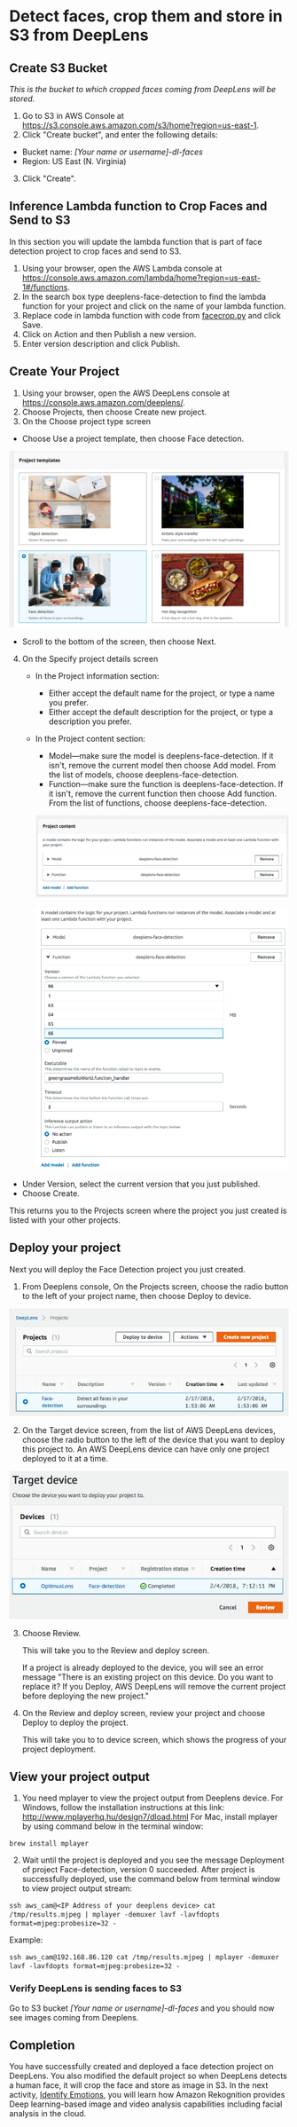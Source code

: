 # Detect faces, crop them and store in S3 from DeepLens

## Create S3 Bucket

_This is the bucket to which cropped faces coming from DeepLens will be stored._

1. Go to S3 in AWS Console at https://s3.console.aws.amazon.com/s3/home?region=us-east-1.
2. Click "Create bucket", and enter the following details:
*	Bucket name: _[Your name or username]-dl-faces_
*	Region: US East (N. Virginia)
3.	Click "Create".

## Inference Lambda function to Crop Faces and Send to S3

In this section you will update the lambda function that is part of face detection project to crop faces and send to S3.

1. Using your browser, open the AWS Lambda console at https://console.aws.amazon.com/lambda/home?region=us-east-1#/functions.
2. In the search box type deeplens-face-detection to find the lambda function for your project and click on the name of your lambda function.
3. Replace code in lambda function with code from [facecrop.py](facecrop.py) and click Save.
4. Click on Action and then Publish a new version.
5. Enter version description and click Publish.

## Create Your Project

1. Using your browser, open the AWS DeepLens console at https://console.aws.amazon.com/deeplens/.
2. Choose Projects, then choose Create new project.
3. On the Choose project type screen
- Choose Use a project template, then choose Face detection.

![](images/dlprojecttemplate.png)

- Scroll to the bottom of the screen, then choose Next.
4. On the Specify project details screen
   - In the Project information section:
      - Either accept the default name for the project, or type a name you prefer.
      - Either accept the default description for the project, or type a description you prefer.
   - In the Project content section:
      - Model—make sure the model is deeplens-face-detection. If it isn't, remove the current model then choose Add model. From the list of models, choose deeplens-face-detection.
      - Function—make sure the function is deeplens-face-detection. If it isn't, remove the current function then choose Add function. From the list of functions, choose deeplens-face-detection.

      ![](images/dlprojectcontent.png)

      ![](images/lambdaversion.png)

  - Under Version, select the current version that you just published.    
  - Choose Create.

This returns you to the Projects screen where the project you just created is listed with your other projects.

## Deploy your project

Next you will deploy the Face Detection project you just created.

1. From Deeplens console, On the Projects screen, choose the radio button to the left of your project name, then choose Deploy to device.

![](images/dlprojecthome.png)

2. On the Target device screen, from the list of AWS DeepLens devices, choose the radio button to the left of the device that you want to deploy this project to. An AWS DeepLens device can have only one project deployed to it at a time.

![](images/dlprojecttargetdevice.png)

3. Choose Review.

   This will take you to the Review and deploy screen.

   If a project is already deployed to the device, you will see an error message
   "There is an existing project on this device. Do you want to replace it?
   If you Deploy, AWS DeepLens will remove the current project before deploying the new project."

4. On the Review and deploy screen, review your project and choose Deploy to deploy the project.

   This will take you to to device screen, which shows the progress of your project deployment.

## View your project output

1. You need mplayer to view the project output from Deeplens device. For Windows, follow the installation instructions at this link: http://www.mplayerhq.hu/design7/dload.html
For Mac, install mplayer by using command below in the terminal window:

```
brew install mplayer
```

2. Wait until the project is deployed and you see the message Deployment of project Face-detection, version 0 succeeded. After project is successfully deployed, use the command below from terminal window to view project output stream:

```
ssh aws_cam@<IP Address of your deeplens device> cat /tmp/results.mjpeg | mplayer -demuxer lavf -lavfdopts format=mjpeg:probesize=32 -
```
Example:
```
ssh aws_cam@192.168.86.120 cat /tmp/results.mjpeg | mplayer -demuxer lavf -lavfdopts format=mjpeg:probesize=32 -
```

### Verify DeepLens is sending faces to S3
Go to S3 bucket _[Your name or username]-dl-faces_ and you should now see images coming from Deeplens.

## Completion
You have successfully created and deployed a face detection project on DeepLens. You also modified the default project so when DeepLens detects a human face, it will crop the face and store as image in S3. In the next activity, [Identify Emotions](../2-IdentifyEmotions), you will learn how Amazon Rekognition provides Deep learning-based image and video analysis capabilities including facial analysis in the cloud.
